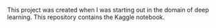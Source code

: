 This project was created when I was starting out in the domain of deep learning. This repository contains the Kaggle notebook.
